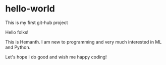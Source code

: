 # hello-world
This is my first git-hub project

Hello folks!

This is Hemanth. I am new to programming and very much interested in ML and Python.

Let's hope I do good and wish me happy coding!
